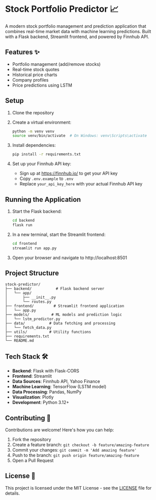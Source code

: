 # Stock Portfolio Predictor 📈

A modern stock portfolio management and prediction application that combines real-time market data with machine learning predictions. Built with a Flask backend, Streamlit frontend, and powered by Finnhub API.

## Features ✨

- Portfolio management (add/remove stocks)
- Real-time stock quotes
- Historical price charts
- Company profiles
- Price predictions using LSTM

## Setup

1. Clone the repository
2. Create a virtual environment:

   ```bash
   python -m venv venv
   source venv/bin/activate  # On Windows: venv\Scripts\activate
   ```

3. Install dependencies:

   ```bash
   pip install -r requirements.txt
   ```

4. Set up your Finnhub API key:
   - Sign up at https://finnhub.io/ to get your API key
   - Copy `.env.example` to `.env`
   - Replace `your_api_key_here` with your actual Finnhub API key

## Running the Application

1. Start the Flask backend:

   ```bash
   cd backend
   flask run
   ```

2. In a new terminal, start the Streamlit frontend:

   ```bash
   cd frontend
   streamlit run app.py
   ```

3. Open your browser and navigate to http://localhost:8501

## Project Structure

```
stock-predictor/
├── backend/           # Flask backend server
│   └── app/
│       ├── __init__.py
│       └── routes.py
├── frontend/         # Streamlit frontend application
│   └── app.py
├── models/          # ML models and prediction logic
│   └── lstm_predictor.py
├── data/           # Data fetching and processing
│   └── fetch_data.py
├── utils/          # Utility functions
├── requirements.txt
└── README.md
```

## Tech Stack 🛠️

- **Backend**: Flask with Flask-CORS
- **Frontend**: Streamlit
- **Data Sources**: Finnhub API, Yahoo Finance
- **Machine Learning**: TensorFlow (LSTM model)
- **Data Processing**: Pandas, NumPy
- **Visualization**: Plotly
- **Development**: Python 3.12+

## Contributing 🤝

Contributions are welcome! Here's how you can help:

1. Fork the repository
2. Create a feature branch: `git checkout -b feature/amazing-feature`
3. Commit your changes: `git commit -m 'Add amazing feature'`
4. Push to the branch: `git push origin feature/amazing-feature`
5. Open a Pull Request

## License 📝

This project is licensed under the MIT License - see the [LICENSE](LICENSE) file for details.
